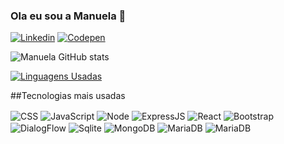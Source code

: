 ### Ola eu sou a Manuela 🤙


[![Linkedin](https://img.shields.io/badge/LinkedIn-0077B5?style=for-the-badge&logo=linkedin&logoColor=white)](https://www.linkedin.com/in/manuela-lima-viana-10a559140/)
[![Codepen](https://img.shields.io/badge/Codepen-000000?style=for-the-badge&logo=codepen&logoColor=white)](https://codepen.io/manuelalviana/)


![Manuela GitHub stats](https://github-readme-stats.vercel.app/api?username=Manuelalviana&show_icons=true&theme=cobalt)

[![Linguagens Usadas](https://github-readme-stats.vercel.app/api/top-langs/?username=Manuelalviana&layout=compact)](https://github.com/anuraghazra/github-readme-stats)

##Tecnologias mais usadas
<div style= "display: inline_block> <br/>
  <img align= "center" alt= "HTML5"src="https://img.shields.io/badge/HTML5-E34F26?style=for-the-badge&logo=html5&logoColor=white
 " />
  <img align= "center" alt= "CSS"src="https://img.shields.io/badge/CSS3-1572B6?style=for-the-badge&logo=css3&logoColor=white " />
  <img align= "center" alt= "JavaScript"src="https://img.shields.io/badge/JavaScript-F7DF1E?style=for-the-badge&logo=javascript&logoColor=black " />
  <img align= "center" alt= "Node" src="https://img.shields.io/badge/Node.js-43853D?style=for-the-badge&logo=node.js&logoColor=white " />                         
  <img align= "center" alt= "ExpressJS "src"https://img.shields.io/badge/Express.js-404D59?style=for-the-badge" />                                                         <img align= "center" alt= "React "src"https://img.shields.io/badge/React-20232A?style=for-the-badge&logo=react&logoColor=61DAFB" />                                       <img align= "center" alt= "Bootstrap "src"https://img.shields.io/badge/Bootstrap-563D7C?style=for-the-badge&logo=bootstrap&logoColor=white" />                           <img align= "center" alt= "DialogFlow "src"https://img.shields.io/badge/dialogflow-FF9800?style=for-the-badge&logo=dialogflow&logoColor=white" />   
  <img align= "center" alt= "Sqlite "src"https://img.shields.io/badge/SQLite-07405E?style=for-the-badge&logo=sqlite&logoColor=white" /> 
  <img align= "center" alt= "MongoDB "src"https://img.shields.io/badge/MongoDB-4EA94B?style=for-the-badge&logo=mongodb&logoColor=white" />                                 <img align= "center" alt= "MariaDB "src"https://img.shields.io/badge/MariaDB-003545?style=for-the-badge&logo=mariadb&logoColor=white" />                                    <img align= "center" alt= "MariaDB"src="https://img.shields.io/badge/MariaDB-003545?style=for-the-badge&logo=mariadb&logoColor=white" />                                                                  
  
</div>
